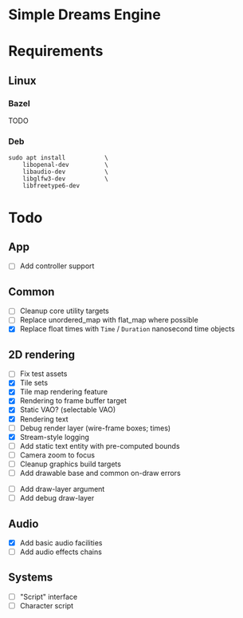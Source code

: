 
# Simple Dreams Engine

# Requirements

## Linux

### Bazel

TODO

### Deb

```
sudo apt install           \
    libopenal-dev          \
    libaudio-dev           \
    libglfw3-dev           \
    libfreetype6-dev
```

# Todo

## App
- [ ] Add controller support

## Common
- [ ] Cleanup core utility targets
- [ ] Replace unordered_map with flat_map where possible
- [x] Replace float times with `Time` / `Duration` nanosecond time objects

## 2D rendering

- [ ] Fix test assets
- [x] Tile sets
- [x] Tile map rendering feature
- [x] Rendering to frame buffer target
- [x] Static VAO? (selectable VAO)
- [x] Rendering text
- [ ] Debug render layer (wire-frame boxes; times)
- [x] Stream-style logging
- [ ] Add static text entity with pre-computed bounds
- [ ] Camera zoom to focus
- [ ] Cleanup graphics build targets
- [ ] Add drawable base and common on-draw errors
+ [ ] Add draw-layer argument
+ [ ] Add debug draw-layer

## Audio
- [x] Add basic audio facilities
- [ ] Add audio effects chains

## Systems

- [ ] "Script" interface
- [ ] Character script
